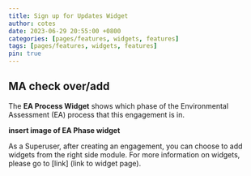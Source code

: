 ```yaml
---
title: Sign up for Updates Widget
author: cotes
date: 2023-06-29 20:55:00 +0800
categories: [pages/features, widgets, features]
tags: [pages/features, widgets, features]
pin: true
---
```


## MA check over/add  

The **EA Process Widget** shows which phase of the Environmental Assessment (EA) process that this engagement is in. 

**insert image of EA Phase widget**

As a Superuser, after creating an engagement, you can choose to add widgets from the right side module. For more information on widgets, please go to [link] (link to widget page).  
